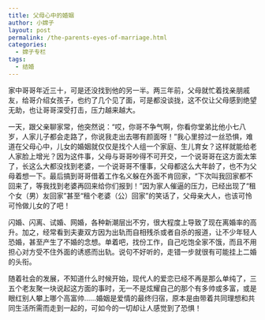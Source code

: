 ```yaml
---
title: 父母心中的婚姻
author: 小嫦子
layout: post
permalink: /the-parents-eyes-of-marriage.html
categories:
  - 嫦子专栏
tags:
  - 结婚
---
```

家中哥哥年近三十，可是还没找到他的另一半。两三年前，父母就忙着找亲朋戚友，给哥介绍女孩子，也约了几个见了面，可是都没谈拢，这不仅让父母感到绝望无助，也让哥哥深受打击，压力越来越大。  


  
一天，跟父亲聊家常，他突然说：“哎，你哥不争气啊，你看你堂弟比他小七八岁，人家儿子都会走路了，你说我走出去哪有颜面呀！”我心里掠过一丝恐惧，难道在父母心中，儿女的婚姻就仅仅是找个人组一个家庭、生儿育女？这样就能给老人家脸上增光？因为这件事，父母与哥哥吵得不可开交，一个说哥哥在这方面太笨了，长这么大都没找到老婆，一个说哥哥不懂事，父母都这么大年龄了，也不为父母着想一下。最后搞到哥哥借着工作名义躲在外面不肯回家，“下次叫我回家都不回来了，等我找到老婆再回来给你们报到！”因为家人催逼的压力，已经出现了“租个女（男）友回家”甚至“租个老婆（公）回家”的笑话了，父母亲大人，也该可怜可怜做儿女的了吧！

闪婚、闪离、试婚、网婚，各种新潮层出不穷，很大程度上导致了现在离婚率的高升。加之，经常看到夫妻双方因为出轨而自相残杀或者自杀的报道，让不少年轻人恐婚，甚至产生了不婚的念想。单着吧，找份工作，自己吃饱全家不饿，而且不用担心对方受不住外面的诱惑而出轨。说句不好听的，走错一步就很有可能挂上二婚的头衔。

随着社会的发展，不知道什么时候开始，现代人的爱恋已经不再是那么单纯了，三五个老友聚一块说起这方面的事时，无一不是炫耀自己的那个有多帅或多富，或是眼红别人攀上哪个高富帅……婚姻是爱情的最终归宿，原本是由带着共同理想和共同生活所需而走到一起的，可如今的一切却让人感觉到了恐惧！